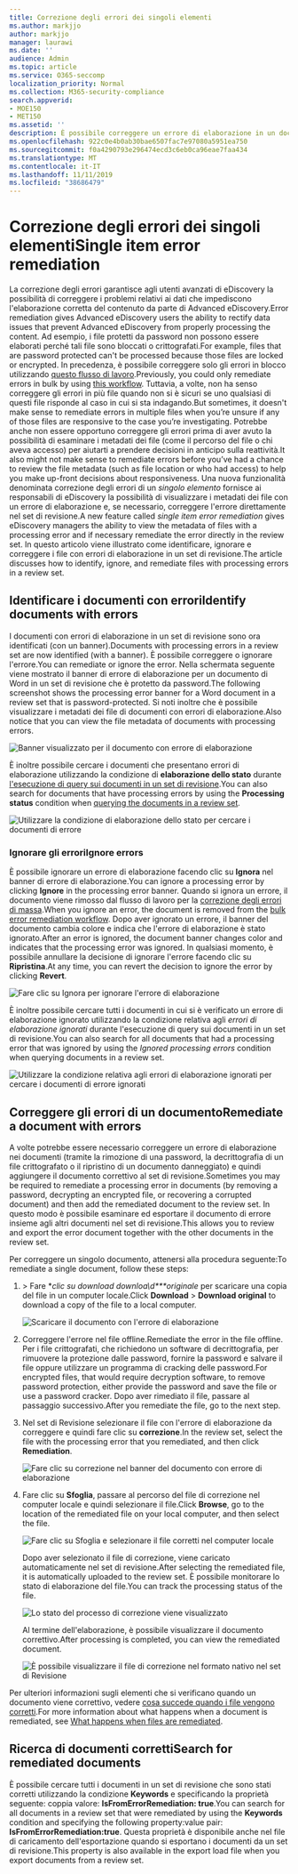 ```yaml
---
title: Correzione degli errori dei singoli elementi
ms.author: markjjo
author: markjjo
manager: laurawi
ms.date: ''
audience: Admin
ms.topic: article
ms.service: O365-seccomp
localization_priority: Normal
ms.collection: M365-security-compliance
search.appverid:
- MOE150
- MET150
ms.assetid: ''
description: È possibile correggere un errore di elaborazione in un documento in un set di revisione in Advanced eDiscovery senza dover seguire il processo di correzione degli errori in blocco.
ms.openlocfilehash: 922c0e4b0ab30bae6507fac7e97080a5951ea750
ms.sourcegitcommit: f0a4290793e296474ecd3c6eb0ca96eae7faa434
ms.translationtype: MT
ms.contentlocale: it-IT
ms.lasthandoff: 11/11/2019
ms.locfileid: "38686479"
---
```

# <a name="single-item-error-remediation"></a><span data-ttu-id="3135f-103">Correzione degli errori dei singoli elementi</span><span class="sxs-lookup"><span data-stu-id="3135f-103">Single item error remediation</span></span>

<span data-ttu-id="3135f-104">La correzione degli errori garantisce agli utenti avanzati di eDiscovery la possibilità di correggere i problemi relativi ai dati che impediscono l'elaborazione corretta del contenuto da parte di Advanced eDiscovery.</span><span class="sxs-lookup"><span data-stu-id="3135f-104">Error remediation gives Advanced eDiscovery users the ability to rectify data issues that prevent Advanced eDiscovery from properly processing the content.</span></span> <span data-ttu-id="3135f-105">Ad esempio, i file protetti da password non possono essere elaborati perché tali file sono bloccati o crittografati.</span><span class="sxs-lookup"><span data-stu-id="3135f-105">For example, files that are password protected can't be processed because those files are locked or encrypted.</span></span> <span data-ttu-id="3135f-106">In precedenza, è possibile correggere solo gli errori in blocco utilizzando [questo flusso di lavoro](error-remediation-when-processing-data-in-advanced-ediscovery.md).</span><span class="sxs-lookup"><span data-stu-id="3135f-106">Previously, you could only remediate errors in bulk by using [this workflow](error-remediation-when-processing-data-in-advanced-ediscovery.md).</span></span> <span data-ttu-id="3135f-107">Tuttavia, a volte, non ha senso correggere gli errori in più file quando non si è sicuri se uno qualsiasi di questi file risponde al caso in cui si sta indagando.</span><span class="sxs-lookup"><span data-stu-id="3135f-107">But sometimes, it doesn't make sense to remediate errors in multiple files when you’re unsure if any of those files are responsive to the case you’re investigating.</span></span> <span data-ttu-id="3135f-108">Potrebbe anche non essere opportuno correggere gli errori prima di aver avuto la possibilità di esaminare i metadati dei file (come il percorso del file o chi aveva accesso) per aiutarti a prendere decisioni in anticipo sulla reattività.</span><span class="sxs-lookup"><span data-stu-id="3135f-108">It also might not make sense to remediate errors before you’ve had a chance to review the file metadata (such as file location or who had access) to help you make up-front decisions about responsiveness.</span></span> <span data-ttu-id="3135f-109">Una nuova funzionalità denominata correzione degli errori di un *singolo elemento* fornisce ai responsabili di eDiscovery la possibilità di visualizzare i metadati dei file con un errore di elaborazione e, se necessario, correggere l'errore direttamente nel set di revisione.</span><span class="sxs-lookup"><span data-stu-id="3135f-109">A new feature called *single item error remediation* gives eDiscovery managers the ability to view the metadata of files with a processing error and if necessary remediate the error directly in the review set.</span></span> <span data-ttu-id="3135f-110">In questo articolo viene illustrato come identificare, ignorare e correggere i file con errori di elaborazione in un set di revisione.</span><span class="sxs-lookup"><span data-stu-id="3135f-110">The article discusses how to identify, ignore, and remediate files with processing errors in a review set.</span></span>

## <a name="identify-documents-with-errors"></a><span data-ttu-id="3135f-111">Identificare i documenti con errori</span><span class="sxs-lookup"><span data-stu-id="3135f-111">Identify documents with errors</span></span>

<span data-ttu-id="3135f-112">I documenti con errori di elaborazione in un set di revisione sono ora identificati (con un banner).</span><span class="sxs-lookup"><span data-stu-id="3135f-112">Documents with processing errors in a review set are now identified (with a banner).</span></span> <span data-ttu-id="3135f-113">È possibile correggere o ignorare l'errore.</span><span class="sxs-lookup"><span data-stu-id="3135f-113">You can remediate or ignore the error.</span></span> <span data-ttu-id="3135f-114">Nella schermata seguente viene mostrato il banner di errore di elaborazione per un documento di Word in un set di revisione che è protetto da password.</span><span class="sxs-lookup"><span data-stu-id="3135f-114">The following screenshot shows the processing error banner for a Word document in a review set that is password-protected.</span></span> <span data-ttu-id="3135f-115">Si noti inoltre che è possibile visualizzare i metadati dei file di documenti con errori di elaborazione.</span><span class="sxs-lookup"><span data-stu-id="3135f-115">Also notice that you can view the file metadata of documents with processing errors.</span></span>

![Banner visualizzato per il documento con errore di elaborazione](media/SIERimage1.png)

<span data-ttu-id="3135f-117">È inoltre possibile cercare i documenti che presentano errori di elaborazione utilizzando la condizione di **elaborazione dello stato** durante [l'esecuzione di query sui documenti in un set di revisione](review-set-search.md).</span><span class="sxs-lookup"><span data-stu-id="3135f-117">You can also search for documents that have processing errors by using the **Processing status** condition when [querying the documents in a review set](review-set-search.md).</span></span>

![Utilizzare la condizione di elaborazione dello stato per cercare i documenti di errore](media/SIERimage2.png)

### <a name="ignore-errors"></a><span data-ttu-id="3135f-119">Ignorare gli errori</span><span class="sxs-lookup"><span data-stu-id="3135f-119">Ignore errors</span></span>

<span data-ttu-id="3135f-120">È possibile ignorare un errore di elaborazione facendo clic su **Ignora** nel banner di errore di elaborazione.</span><span class="sxs-lookup"><span data-stu-id="3135f-120">You can ignore a processing error by clicking **Ignore** in the processing error banner.</span></span> <span data-ttu-id="3135f-121">Quando si ignora un errore, il documento viene rimosso dal flusso di lavoro per la [correzione degli errori di massa](error-remediation-when-processing-data-in-advanced-ediscovery.md).</span><span class="sxs-lookup"><span data-stu-id="3135f-121">When you ignore an error, the document is removed from the [bulk error remediation workflow](error-remediation-when-processing-data-in-advanced-ediscovery.md).</span></span> <span data-ttu-id="3135f-122">Dopo aver ignorato un errore, il banner del documento cambia colore e indica che l'errore di elaborazione è stato ignorato.</span><span class="sxs-lookup"><span data-stu-id="3135f-122">After an error is ignored, the document banner changes color and indicates that the processing error was ignored.</span></span> <span data-ttu-id="3135f-123">In qualsiasi momento, è possibile annullare la decisione di ignorare l'errore facendo clic su **Ripristina**.</span><span class="sxs-lookup"><span data-stu-id="3135f-123">At any time, you can revert the decision to ignore the error by clicking **Revert**.</span></span>

![Fare clic su Ignora per ignorare l'errore di elaborazione](media/SIERimage3.png)

<span data-ttu-id="3135f-125">È inoltre possibile cercare tutti i documenti in cui si è verificato un errore di elaborazione ignorato utilizzando la condizione relativa agli *errori di elaborazione ignorati* durante l'esecuzione di query sui documenti in un set di revisione.</span><span class="sxs-lookup"><span data-stu-id="3135f-125">You can also search for all documents that had a processing error that was ignored by using the *Ignored processing errors* condition when querying documents in a review set.</span></span>

![Utilizzare la condizione relativa agli errori di elaborazione ignorati per cercare i documenti di errore ignorati](media/SIERimage4.png)

## <a name="remediate-a-document-with-errors"></a><span data-ttu-id="3135f-127">Correggere gli errori di un documento</span><span class="sxs-lookup"><span data-stu-id="3135f-127">Remediate a document with errors</span></span>

<span data-ttu-id="3135f-128">A volte potrebbe essere necessario correggere un errore di elaborazione nei documenti (tramite la rimozione di una password, la decrittografia di un file crittografato o il ripristino di un documento danneggiato) e quindi aggiungere il documento correttivo al set di revisione.</span><span class="sxs-lookup"><span data-stu-id="3135f-128">Sometimes you may be required to remediate a processing error in documents (by removing a password, decrypting an encrypted file, or recovering a corrupted document) and then add the remediated document to the review set.</span></span> <span data-ttu-id="3135f-129">In questo modo è possibile esaminare ed esportare il documento di errore insieme agli altri documenti nel set di revisione.</span><span class="sxs-lookup"><span data-stu-id="3135f-129">This allows you to review and export the error document together with the other documents in the review set.</span></span> 

<span data-ttu-id="3135f-130">Per correggere un singolo documento, attenersi alla procedura seguente:</span><span class="sxs-lookup"><span data-stu-id="3135f-130">To remediate a single document, follow these steps:</span></span>

1. <span data-ttu-id="3135f-131"> > Fare **clic su download downloa\d\*\*\**originale** per scaricare una copia del file in un computer locale.</span><span class="sxs-lookup"><span data-stu-id="3135f-131">Click **Download** > **Download original** to download a copy of the file to a local computer.</span></span>

   ![Scaricare il documento con l'errore di elaborazione](media/SIERimage5.png)

2. <span data-ttu-id="3135f-133">Correggere l'errore nel file offline.</span><span class="sxs-lookup"><span data-stu-id="3135f-133">Remediate the error in the file offline.</span></span> <span data-ttu-id="3135f-134">Per i file crittografati, che richiedono un software di decrittografia, per rimuovere la protezione dalle password, fornire la password e salvare il file oppure utilizzare un programma di cracking delle password.</span><span class="sxs-lookup"><span data-stu-id="3135f-134">For encrypted files, that would require decryption software, to remove password protection, either provide the password and save the file or use a password cracker.</span></span> <span data-ttu-id="3135f-135">Dopo aver rimediato il file, passare al passaggio successivo.</span><span class="sxs-lookup"><span data-stu-id="3135f-135">After you remediate the file, go to the next step.</span></span>

3. <span data-ttu-id="3135f-136">Nel set di Revisione selezionare il file con l'errore di elaborazione da correggere e quindi fare clic su **correzione**.</span><span class="sxs-lookup"><span data-stu-id="3135f-136">In the review set, select the file with the processing error that you remediated, and then  click **Remediation**.</span></span>

   ![Fare clic su correzione nel banner del documento con errore di elaborazione](media/SIERimage6.png)


4. <span data-ttu-id="3135f-138">Fare clic su **Sfoglia**, passare al percorso del file di correzione nel computer locale e quindi selezionare il file.</span><span class="sxs-lookup"><span data-stu-id="3135f-138">Click **Browse**, go to the location of the remediated file on your local computer, and then select the file.</span></span>

   ![Fare clic su Sfoglia e selezionare il file corretti nel computer locale](media/SIERimage7.png)

    <span data-ttu-id="3135f-140">Dopo aver selezionato il file di correzione, viene caricato automaticamente nel set di revisione.</span><span class="sxs-lookup"><span data-stu-id="3135f-140">After selecting the remediated file, it is automatically uploaded to the review set.</span></span> <span data-ttu-id="3135f-141">È possibile monitorare lo stato di elaborazione del file.</span><span class="sxs-lookup"><span data-stu-id="3135f-141">You can track the processing status of the file.</span></span>

    ![Lo stato del processo di correzione viene visualizzato](media/SIERimage8.png)

   <span data-ttu-id="3135f-143">Al termine dell'elaborazione, è possibile visualizzare il documento correttivo.</span><span class="sxs-lookup"><span data-stu-id="3135f-143">After processing is completed, you can view the remediated document.</span></span>

    ![È possibile visualizzare il file di correzione nel formato nativo nel set di Revisione](media/SIERimage9.png)

<span data-ttu-id="3135f-145">Per ulteriori informazioni sugli elementi che si verificano quando un documento viene correttivo, vedere [cosa succede quando i file vengono corretti](error-remediation.md#what-happens-when-files-are-remediated).</span><span class="sxs-lookup"><span data-stu-id="3135f-145">For more information about what happens when a document is remediated, see [What happens when files are remediated](error-remediation.md#what-happens-when-files-are-remediated).</span></span>

## <a name="search-for-remediated-documents"></a><span data-ttu-id="3135f-146">Ricerca di documenti corretti</span><span class="sxs-lookup"><span data-stu-id="3135f-146">Search for remediated documents</span></span>

<span data-ttu-id="3135f-147">È possibile cercare tutti i documenti in un set di revisione che sono stati corretti utilizzando la condizione **Keywords** e specificando la proprietà seguente: coppia valore: **IsFromErrorRemediation: true**.</span><span class="sxs-lookup"><span data-stu-id="3135f-147">You can search for all documents in a review set that were remediated by using the **Keywords** condition and specifying the following property:value pair: **IsFromErrorRemediation:true**.</span></span> <span data-ttu-id="3135f-148">Questa proprietà è disponibile anche nel file di caricamento dell'esportazione quando si esportano i documenti da un set di revisione.</span><span class="sxs-lookup"><span data-stu-id="3135f-148">This property is also available in the export load file when you export documents from a review set.</span></span>
